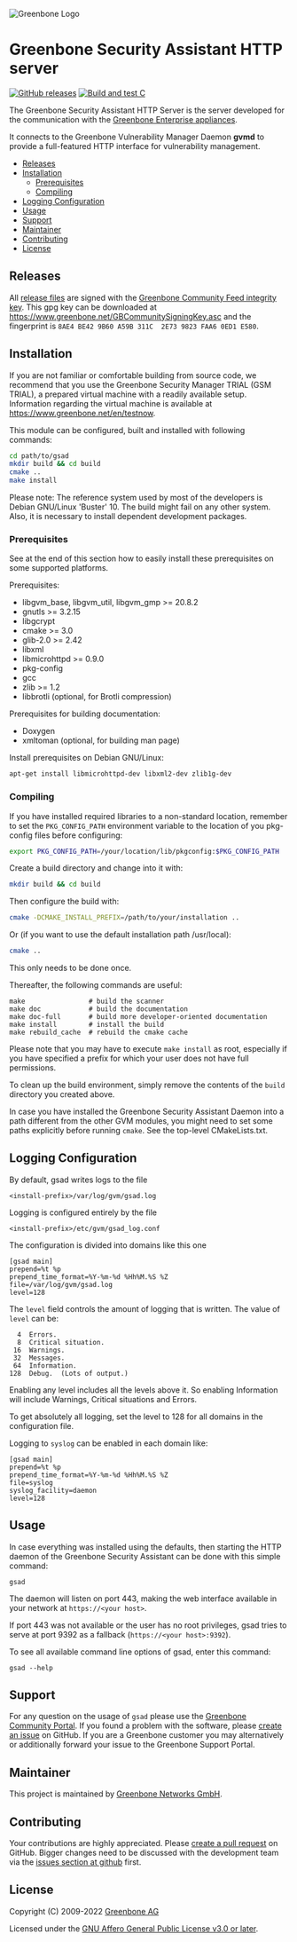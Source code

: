 ![Greenbone Logo](https://www.greenbone.net/wp-content/uploads/gb_new-logo_horizontal_rgb_small.png)

# Greenbone Security Assistant HTTP server <!-- omit in toc -->

[![GitHub releases](https://img.shields.io/github/release/greenbone/gsad.svg)](https://github.com/greenbone/gsad/releases)
[![Build and test C](https://github.com/greenbone/gsad/actions/workflows/ci-c.yml/badge.svg?branch=main)](https://github.com/greenbone/gsad/actions/workflows/ci-c.yml?query=branch%3Amain++)

The Greenbone Security Assistant HTTP Server is the server developed for the
communication with the [Greenbone Enterprise appliances](https://www.greenbone.net/en/product-comparison/).

It connects to the Greenbone Vulnerability Manager Daemon **gvmd** to provide a
full-featured HTTP interface for vulnerability management.

- [Releases](#releases)
- [Installation](#installation)
  - [Prerequisites](#prerequisites)
  - [Compiling](#compiling)
- [Logging Configuration](#logging-configuration)
- [Usage](#usage)
- [Support](#support)
- [Maintainer](#maintainer)
- [Contributing](#contributing)
- [License](#license)

## Releases

All [release files](https://github.com/greenbone/gsad/releases) are signed with
the [Greenbone Community Feed integrity key](https://community.greenbone.net/t/gcf-managing-the-digital-signatures/101).
This gpg key can be downloaded at https://www.greenbone.net/GBCommunitySigningKey.asc
and the fingerprint is `8AE4 BE42 9B60 A59B 311C  2E73 9823 FAA6 0ED1 E580`.

## Installation

If you are not familiar or comfortable building from source code, we recommend
that you use the Greenbone Security Manager TRIAL (GSM TRIAL), a prepared virtual
machine with a readily available setup. Information regarding the virtual machine
is available at <https://www.greenbone.net/en/testnow>.

This module can be configured, built and installed with following commands:

```bash
cd path/to/gsad
mkdir build && cd build
cmake ..
make install
```

Please note: The reference system used by most of the developers is Debian
GNU/Linux 'Buster' 10. The build might fail on any other system. Also, it is
necessary to install dependent development packages.

### Prerequisites

See at the end of this section how to easily install these prerequisites on
some supported platforms.

Prerequisites:
* libgvm_base, libgvm_util, libgvm_gmp >= 20.8.2
* gnutls >= 3.2.15
* libgcrypt
* cmake >= 3.0
* glib-2.0 >= 2.42
* libxml
* libmicrohttpd >= 0.9.0
* pkg-config
* gcc
* zlib >= 1.2
* libbrotli (optional, for Brotli compression)

Prerequisites for building documentation:
* Doxygen
* xmltoman (optional, for building man page)

Install prerequisites on Debian GNU/Linux:

```bash
apt-get install libmicrohttpd-dev libxml2-dev zlib1g-dev
```

### Compiling

If you have installed required libraries to a non-standard location, remember to
set the `PKG_CONFIG_PATH` environment variable to the location of you pkg-config
files before configuring:

```bash
export PKG_CONFIG_PATH=/your/location/lib/pkgconfig:$PKG_CONFIG_PATH
```
Create a build directory and change into it with:

```bash
mkdir build && cd build
```

Then configure the build with:

```bash
cmake -DCMAKE_INSTALL_PREFIX=/path/to/your/installation ..
```

Or (if you want to use the default installation path /usr/local):

```bash
cmake ..
```

This only needs to be done once.

Thereafter, the following commands are useful:

    make                # build the scanner
    make doc            # build the documentation
    make doc-full       # build more developer-oriented documentation
    make install        # install the build
    make rebuild_cache  # rebuild the cmake cache

Please note that you may have to execute `make install` as root, especially if
you have specified a prefix for which your user does not have full permissions.

To clean up the build environment, simply remove the contents of the `build`
directory you created above.

In case you have installed the Greenbone Security Assistant Daemon into a path
different from the other GVM modules, you might need to set some paths
explicitly before running `cmake`. See the top-level CMakeLists.txt.

## Logging Configuration

By default, gsad writes logs to the file

    <install-prefix>/var/log/gvm/gsad.log

Logging is configured entirely by the file

    <install-prefix>/etc/gvm/gsad_log.conf

The configuration is divided into domains like this one

    [gsad main]
    prepend=%t %p
    prepend_time_format=%Y-%m-%d %Hh%M.%S %Z
    file=/var/log/gvm/gsad.log
    level=128

The `level` field controls the amount of logging that is written.
The value of `level` can be:

      4  Errors.
      8  Critical situation.
     16  Warnings.
     32  Messages.
     64  Information.
    128  Debug.  (Lots of output.)

Enabling any level includes all the levels above it. So enabling Information
will include Warnings, Critical situations and Errors.

To get absolutely all logging, set the level to 128 for all domains in the
configuration file.

Logging to `syslog` can be enabled in each domain like:

    [gsad main]
    prepend=%t %p
    prepend_time_format=%Y-%m-%d %Hh%M.%S %Z
    file=syslog
    syslog_facility=daemon
    level=128

## Usage

In case everything was installed using the defaults, then starting the HTTP
daemon of the Greenbone Security Assistant can be done with this simple command:

    gsad

The daemon will listen on port 443, making the web interface
available in your network at `https://<your host>`.

If port 443 was not available or the user has no root privileges,
gsad tries to serve at port 9392 as a fallback (`https://<your host>:9392`).

To see all available command line options of gsad, enter this command:

    gsad --help

## Support

For any question on the usage of `gsad` please use the [Greenbone Community
Portal](https://community.greenbone.net/). If you found a problem with the
software, please [create an issue](https://github.com/greenbone/gsad/issues) on
GitHub. If you are a Greenbone customer you may alternatively or additionally
forward your issue to the Greenbone Support Portal.

## Maintainer

This project is maintained by [Greenbone Networks
GmbH](https://www.greenbone.net/).

## Contributing

Your contributions are highly appreciated. Please [create a pull
request](https://github.com/greenbone/gsad/pulls) on GitHub. Bigger changes need
to be discussed with the development team via the [issues section at
github](https://github.com/greenbone/gsad/issues) first.

## License

Copyright (C) 2009-2022 [Greenbone AG](https://www.greenbone.net/)

Licensed under the [GNU Affero General Public License v3.0 or later](LICENSE).
